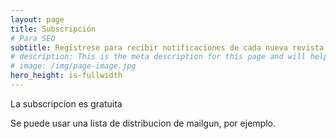 ```yaml
---
layout: page
title: Subscripción
# Para SEO
subtitle: Regístrese para recibir notificaciones de cada nueva revista.
# description: This is the meta description for this page and will help it appear in search engines
# image: /img/page-image.jpg
hero_height: is-fullwidth
---
```


La subscripcion es gratuita

Se puede usar una lista de distribucion de mailgun, por ejemplo.